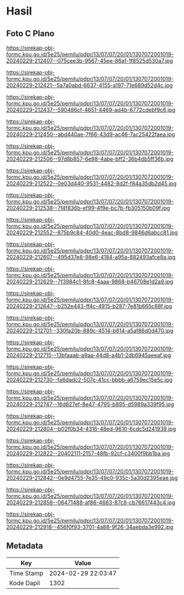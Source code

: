 # Hasil

## Foto C Plano

https://sirekap-obj-formc.kpu.go.id/5e25/pemilu/pdpr/13/07/07/20/01/1307072001019-20240229-212407--075cee3b-9567-45ee-86af-1f8525d530a7.jpg

https://sirekap-obj-formc.kpu.go.id/5e25/pemilu/pdpr/13/07/07/20/01/1307072001019-20240229-212421--5a7a0abd-6637-4155-a197-71e689d52d4c.jpg

https://sirekap-obj-formc.kpu.go.id/5e25/pemilu/pdpr/13/07/07/20/01/1307072001019-20240229-212437--590486cf-4651-4469-ad4b-6772cdebf9c6.jpg

https://sirekap-obj-formc.kpu.go.id/5e25/pemilu/pdpr/13/07/07/20/01/1307072001019-20240229-212450--abd440ae-7f66-43d9-ac46-7ac25422faea.jpg

https://sirekap-obj-formc.kpu.go.id/5e25/pemilu/pdpr/13/07/07/20/01/1307072001019-20240229-212506--97d8b857-6e98-4abe-bff2-36b4db5ff36b.jpg

https://sirekap-obj-formc.kpu.go.id/5e25/pemilu/pdpr/13/07/07/20/01/1307072001019-20240229-212522--0e03d440-9531-4482-8d2f-f84a35db2d45.jpg

https://sirekap-obj-formc.kpu.go.id/5e25/pemilu/pdpr/13/07/07/20/01/1307072001019-20240229-212538--7f4f836b-ef99-4f9e-bc7b-fb305150b09f.jpg

https://sirekap-obj-formc.kpu.go.id/5e25/pemilu/pdpr/13/07/07/20/01/1307072001019-20240229-212552--875b9c84-40d0-4eac-8bd8-9846d6abcc81.jpg

https://sirekap-obj-formc.kpu.go.id/5e25/pemilu/pdpr/13/07/07/20/01/1307072001019-20240229-212607--495d37e8-98e6-4184-a95a-882493afce8a.jpg

https://sirekap-obj-formc.kpu.go.id/5e25/pemilu/pdpr/13/07/07/20/01/1307072001019-20240229-212629--7f3984c1-8fc8-4aaa-9868-b46708e1d2a9.jpg

https://sirekap-obj-formc.kpu.go.id/5e25/pemilu/pdpr/13/07/07/20/01/1307072001019-20240229-212647--b252e443-ff4c-4915-b287-7e81b665c88f.jpg

https://sirekap-obj-formc.kpu.go.id/5e25/pemilu/pdpr/13/07/07/20/01/1307072001019-20240229-212701--330fa20b-889c-4514-b614-a5af86d0d470.jpg

https://sirekap-obj-formc.kpu.go.id/5e25/pemilu/pdpr/13/07/07/20/01/1307072001019-20240229-212715--13bfaaab-a9aa-44d8-a4b1-2db6945aeeaf.jpg

https://sirekap-obj-formc.kpu.go.id/5e25/pemilu/pdpr/13/07/07/20/01/1307072001019-20240229-212730--fa6dadc2-507c-41cc-bbbb-a6759ec15e5c.jpg

https://sirekap-obj-formc.kpu.go.id/5e25/pemilu/pdpr/13/07/07/20/01/1307072001019-20240229-212747--16d827ef-8e47-4795-b895-d5989a339f95.jpg

https://sirekap-obj-formc.kpu.go.id/5e25/pemilu/pdpr/13/07/07/20/01/1307072001019-20240229-212804--b02f0b34-4316-48ed-9610-6cdc5d241939.jpg

https://sirekap-obj-formc.kpu.go.id/5e25/pemilu/pdpr/13/07/07/20/01/1307072001019-20240229-212822--20402111-2157-48fb-92cf-c3400f9bb1ba.jpg

https://sirekap-obj-formc.kpu.go.id/5e25/pemilu/pdpr/13/07/07/20/01/1307072001019-20240229-212842--0e9d4755-7e35-49c0-935c-5a30d2395eae.jpg

https://sirekap-obj-formc.kpu.go.id/5e25/pemilu/pdpr/13/07/07/20/01/1307072001019-20240229-212858--06471488-af86-4663-87c8-cb76617443c4.jpg

https://sirekap-obj-formc.kpu.go.id/5e25/pemilu/pdpr/13/07/07/20/01/1307072001019-20240229-212918--456f0f93-3701-4a88-9f26-34aebda3e992.jpg


## Metadata

| Key        | Value               |
| ---------- | ------------------- |
| Time Stamp | 2024-02-29 22:03:47 |
| Kode Dapil | 1302                |



